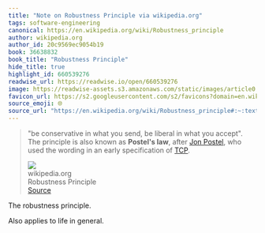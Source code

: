 ```yaml
---
title: "Note on Robustness Principle via wikipedia.org"
tags: software-engineering
canonical: https://en.wikipedia.org/wiki/Robustness_principle
author: wikipedia.org
author_id: 20c9569ec9054b19
book: 36638832
book_title: "Robustness Principle"
hide_title: true
highlight_id: 660539276
readwise_url: https://readwise.io/open/660539276
image: https://readwise-assets.s3.amazonaws.com/static/images/article0.00998d930354.png
favicon_url: https://s2.googleusercontent.com/s2/favicons?domain=en.wikipedia.org
source_emoji: 🌐
source_url: "https://en.wikipedia.org/wiki/Robustness_principle#:~:text=%22be%20conservative%20in,%28https%3A%2F%2Fen.wikipedia.org%2Fwiki%2FTransmission_Control_Protocol%29."
---
```


> "be conservative in what you send, be liberal in what you accept". The principle is also known as **Postel's law**, after [Jon Postel](https://en.wikipedia.org/wiki/Jon_Postel), who used the wording in an early specification of [TCP](https://en.wikipedia.org/wiki/Transmission_Control_Protocol).
> <div class="quoteback-footer"><div class="quoteback-avatar"><img class="mini-favicon" src="https://s2.googleusercontent.com/s2/favicons?domain=en.wikipedia.org"></div><div class="quoteback-metadata"><div class="metadata-inner"><span style="display:none">FROM:</span><div aria-label="wikipedia.org" class="quoteback-author"> wikipedia.org</div><div aria-label="Robustness Principle" class="quoteback-title"> Robustness Principle</div></div></div><div class="quoteback-backlink"><a target="_blank" aria-label="go to the full text of this quotation" rel="noopener" href="https://en.wikipedia.org/wiki/Robustness_principle#:~:text=%22be%20conservative%20in,%28https%3A%2F%2Fen.wikipedia.org%2Fwiki%2FTransmission_Control_Protocol%29." class="quoteback-arrow"> Source</a></div></div>

The robustness principle. 

Also applies to life in general.